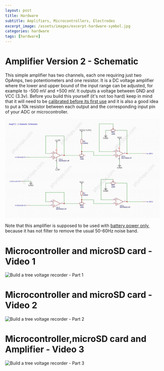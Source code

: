 ```yaml
---
layout: post
title: Hardware
subtitle: Amplifiers, Microcontrollers, Electrodes
excerpt_image: /assets/images/excerpt-hardware-symbol.jpg
categories: hardware
tags: [hardware]
---
```


# Amplifier Version 2 - Schematic
This simple amplifier has two channels, each one requiring just two OpAmps, two potentiometers and one resistor. It is a DC voltage amplifier where the lower and upper bound of the input range can be adjusted, for example to -500 mV and +500 mV. It outputs a voltage between GND and VCC (3.3v). Before you build this yourself (it's not too hard) keep in mind that it will need to be [calibrated before its first use]() and it is also a good idea to put a 10k resistor between each output and the corresponding input pin of your ADC or microcontroller.

![](/assets/images/AmpV2-Schematic-Used-in-2022-2023-2024-Watermarked.jpg)

Note that this amplifier is supposed to be used with [battery power only](), because it has not filter to remove the usual 50-60Hz noise band.

# Microcontroller and microSD card - Video 1
![Build a tree voltage recorder - Part 1](//youtu.be/Cl2CVbAjqY4)


# Microcontroller and microSD card - Video 2
![Build a tree voltage recorder - Part 2](//youtu.be/--fo21yq_ik)


# Microcontroller,microSD card and Amplifier - Video 3
![Build a tree voltage recorder - Part 3](//youtu.be/d0800QyAbI4)
